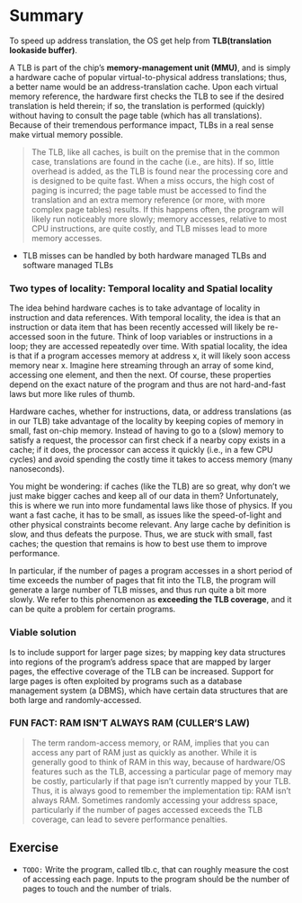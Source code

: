 # Summary

To speed up address translation, the OS get help from **TLB(translation lookaside buffer)**.


A TLB is part of the chip’s **memory-management unit (MMU)**, and is simply a hardware cache of popular virtual-to-physical address translations; thus, a better name would be an address-translation cache. Upon each virtual memory reference, the hardware first checks the TLB to see if the desired translation is held therein; if so, the translation is performed (quickly) without having to consult the page table (which has all translations). Because of their tremendous performance impact, TLBs in a real sense make virtual memory possible.

> The TLB, like all caches, is built on the premise that in the common case, translations are found in the cache (i.e., are hits). If so, little overhead is added, as the TLB is found near the processing core and is designed to be quite fast. When a miss occurs, the high cost of paging is incurred; the page table must be accessed to find the translation and an extra memory reference (or more, with more complex page tables) results. If this happens often, the program will likely run noticeably more slowly; memory accesses, relative to most CPU instructions, are quite costly, and TLB misses lead to more memory accesses.

- TLB misses can be handled by both hardware managed TLBs and software managed TLBs

### Two types of locality: Temporal locality and Spatial locality
The idea behind hardware caches is to take advantage of locality in instruction and data references. 
With temporal locality, the idea is that an instruction or data item that has been recently accessed will likely be re-accessed soon in the future. Think of loop variables or instructions in a loop; they are accessed repeatedly over time. With spatial locality, the idea is that if a program accesses memory at address x, it will likely soon access memory near x. Imagine here streaming through an array of some kind, accessing one element, and then the next. Of course, these properties depend on the exact nature of the program and thus are not hard-and-fast laws but more like rules of thumb.

Hardware caches, whether for instructions, data, or address translations (as in our TLB) take advantage of the locality by keeping copies of memory in small, fast on-chip memory. Instead of having to go to a (slow) memory to satisfy a request, the processor can first check if a nearby copy exists in a cache; if it does, the processor can access it quickly (i.e., in a few CPU cycles) and avoid spending the costly time it takes to access memory (many nanoseconds).

You might be wondering: if caches (like the TLB) are so great, why don’t we just make bigger caches and keep all of our data in them? Unfortunately, this is where we run into more fundamental laws like those of physics. If you want a fast cache, it has to be small, as issues like the speed-of-light and other physical constraints become relevant. Any large cache by definition is slow, and thus defeats the purpose. Thus, we are stuck with small, fast caches; the question that remains is how to best use them to improve performance.

In particular, if the number of pages a program accesses in a short period of time exceeds the number of pages that fit into the TLB, the program will generate a large number of TLB misses, and thus run quite a bit more slowly. We refer to this phenomenon as **exceeding the TLB coverage**, and it can be quite a problem for certain programs.

### Viable solution 
Is to include support for larger page sizes; by mapping key data structures into regions of the program’s address space that are mapped by larger pages, the effective coverage of the TLB can be increased. Support for large pages is often exploited by programs such as a database management system (a DBMS), which have certain data structures that are both large and randomly-accessed.


### FUN FACT: RAM ISN’T ALWAYS RAM (CULLER’S LAW)
> The term random-access memory, or RAM, implies that you can access any part of RAM just as quickly as another. While it is generally good to think of RAM in this way, because of hardware/OS features such as the TLB, accessing a particular page of memory may be costly, particularly if that page isn’t currently mapped by your TLB. Thus, it is always good to remember the implementation tip: RAM isn’t always RAM. Sometimes randomly accessing your address space, particularly if the number of pages accessed exceeds the TLB coverage, can lead to severe performance penalties.


## Exercise
- `TODO:` Write the program, called tlb.c, that can roughly measure the cost of accessing each page. Inputs to the program should be the number of pages to touch and the number of trials.
